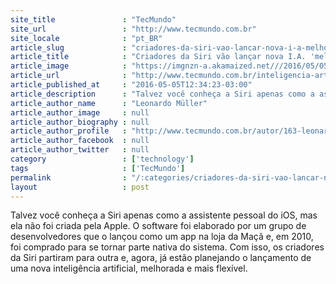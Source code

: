 ```yaml
---
site_title               : "TecMundo"
site_url                 : "http://www.tecmundo.com.br"
site_locale              : "pt_BR"
article_slug             : "criadores-da-siri-vao-lancar-nova-i-a-melhorada-e-mais-flexivel"
article_title            : "Criadores da Siri vão lançar nova I.A. 'melhorada e mais flexível'"
article_image            : "https://imgnzn-a.akamaized.net///2016/05/05/05123305035095-t1200x480.jpg"
article_url              : "http://www.tecmundo.com.br/inteligencia-artificial/104440-criadores-siri-lancar-nova-i-melhorada-flexivel.htm"
article_published_at     : "2016-05-05T12:34:23-03:00"
article_description      : "Talvez você conheça a Siri apenas como a assistente pessoal do iOS, mas ela não foi criada pela Apple. O software foi elaborado por um grupo de desenvolvedores que o lançou como um app na loja da Maçã e, em 2010, foi comprado para se tornar parte nativa do sistema. Com isso, os criadores da Siri partiram para outra e, agora, já estão planejando o lançamento de uma nova inteligência artificial, melhorada e mais flexível."
article_author_name      : "Leonardo Müller"
article_author_image     : null
article_author_biography : null
article_author_profile   : "http://www.tecmundo.com.br/autor/163-leonardo-muller/"
article_author_facebook  : null
article_author_twitter   : null
category                 : ['technology']
tags                     : ['TecMundo']
permalink                : "/:categories/criadores-da-siri-vao-lancar-nova-i-a-melhorada-e-mais-flexivel/"
layout                   : post
---
```


Talvez você conheça a Siri apenas como a assistente pessoal do iOS, mas ela não foi criada pela Apple. O software foi elaborado por um grupo de desenvolvedores que o lançou como um app na loja da Maçã e, em 2010, foi comprado para se tornar parte nativa do sistema. Com isso, os criadores da Siri partiram para outra e, agora, já estão planejando o lançamento de uma nova inteligência artificial, melhorada e mais flexível.
